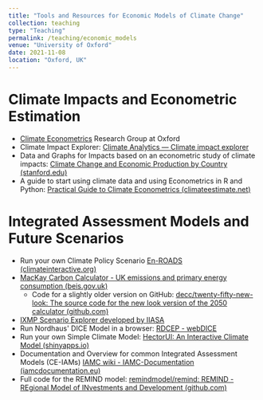 ```yaml
---
title: "Tools and Resources for Economic Models of Climate Change"
collection: teaching
type: "Teaching"
permalink: /teaching/economic_models
venue: "University of Oxford"
date: 2021-11-08
location: "Oxford, UK"
---
```


# Climate Impacts and Econometric Estimation

- [Climate Econometrics](http://www.climateeconometrics.org/) Research Group at Oxford
- Climate Impact Explorer: [Climate Analytics — Climate impact explorer](http://climate-impact-explorer.climateanalytics.org/)
- Data and Graphs for Impacts based on an econometric study of climate impacts:
[Climate Change and Economic Production by Country (stanford.edu)](https://web.stanford.edu/~mburke/climate/map.php)
- A guide to start using climate data and using Econometrics in R and Python: [Practical Guide to Climate Econometrics (climateestimate.net)](https://climateestimate.net/content/getting-started.html)

# Integrated Assessment Models and Future Scenarios

- Run your own Climate Policy Scenario [En-ROADS (climateinteractive.org)](https://en-roads.climateinteractive.org/scenario.html?v=21.10.0)
- [MacKay Carbon Calculator - UK emissions and primary energy consumption (beis.gov.uk)](https://mackaycarboncalculator.beis.gov.uk/overview/emissions-and-primary-energy-consumption/?levers=111111111111111111111111111111111111111111111aaabaaabaaabaaaaaaaaaaaabbabbbcbbaabcaabbaaaagggggggggggggeggggggggggiggiiiqgdgggggggggkgg)
  - Code for a slightly older version on GitHub: [decc/twenty-fifty-new-look: The source code for the new look version of the 2050 calculator (github.com)](https://github.com/decc/twenty-fifty-new-look)
- [IXMP Scenario Explorer developed by IIASA](https://data.ene.iiasa.ac.at/iamc-1.5c-explorer/)
- Run Nordhaus' DICE Model in a browser: [RDCEP - webDICE](http://webdice.rdcep.org/)
- Run your own Simple Climate Model: [HectorUI: An Interactive Climate Model (shinyapps.io)](https://jgcri.shinyapps.io/HectorUI/)
- Documentation and Overview for common Integrated Assessment Models (CE-IAMs) [IAMC wiki - IAMC-Documentation (iamcdocumentation.eu)](https://www.iamcdocumentation.eu/index.php/IAMC_wiki)
- Full code for the REMIND model: [remindmodel/remind: REMIND - REgional Model of INvestments and Development (github.com)](https://github.com/remindmodel/remind)
